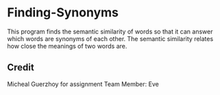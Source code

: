 # Finding-Synonyms
This program finds the semantic similarity of words so that it can answer which words are synonyms of each other. The semantic similarity relates how close the meanings of two words are. 

## Credit
Micheal Guerzhoy for assignment 
Team Member: Eve
